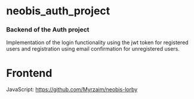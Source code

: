 # neobis_auth_project

### Backend of the Auth project 

Implementation of the login functionality using the jwt token for registered users and registration using email confirmation for unregistered users.

# Frontend 
JavaScript: https://github.com/Myrzaim/neobis-lorby
